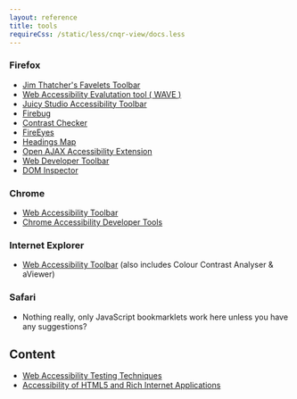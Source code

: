 ```yaml
---
layout: reference
title: tools
requireCss: /static/less/cnqr-view/docs.less
---
```


  <h3>Firefox</h3>
  <ul>
    <li><a href="http://jimthatcher.com/favelets/" target="_blank">Jim Thatcher's Favelets Toolbar</a></li>
    <li><a href="http://wave.webaim.org/toolbar/" target="_blank">Web Accessibility Evalutation tool ( WAVE )</a></li>
    <li><a href="https://addons.mozilla.org/en-us/firefox/addon/juicy-studio-accessibility-too/" target="_blank">Juicy Studio Accessibility Toolbar</a></li>
    <li><a href="http://getfirebug.com" target="_blank">Firebug</a></li>
  <li><a target="_blank" href="https://addons.mozilla.org/en-US/firefox/addon/wcag-contrast-checker/">Contrast Checker</a></li>
    <li><a href="http://www.deque.com/deque-fireeyes" target="_blank">FireEyes</a></li>
    <li><a href="https://addons.mozilla.org/En-us/firefox/addon/headingsmap/" target="_blank">Headings Map</a></li>
    <li><a href="https://addons.mozilla.org/en-us/firefox/addon/openajax-accessibility-exte/" target="_blank">Open AJAX Accessibility Extension</a></li>
    <li><a href="https://addons.mozilla.org/en-US/firefox/addon/web-developer/" target="_blank">Web Developer Toolbar</a></li>
    <li><a href="https://addons.mozilla.org/en-us/firefox/addon/dom-inspector-6622/" target="_blank">DOM Inspector</a></li>
  </ul>

<h3>Chrome</h3>
<ul>
	<li><a href="https://chrome.google.com/webstore/detail/web-developer/bfbameneiokkgbdmiekhjnmfkcnldhhm?hl=en-US" target="_blank">Web Accessibility Toolbar</a></li>
	<li><a href="https://chrome.google.com/webstore/detail/accessibility-developer-t/fpkknkljclfencbdbgkenhalefipecmb?hl=en" target="_blank">Chrome Accessibility Developer Tools</a></li>
</ul>

<h3>Internet Explorer</h3>
<ul>
	<li><a href="http://www.paciellogroup.com/resources/wat" target="_blank">Web Accessibility Toolbar</a> (also includes Colour Contrast Analyser &amp; aViewer)</li>
</ul>

<h3>Safari</h3>
  <ul>
    <li>Nothing really, only JavaScript bookmarklets work here unless you have any suggestions?</li>
  </ul>

<h2>Content</h2>
  <ul>
	<li><a href="http://pauljadam.com/weba11ytesting/" target="_blank">Web Accessibility Testing Techniques</a></li>
	<li><a href="http://files.paciellogroup.com/training/CSUN2013/" target="_blank">Accessibility of HTML5 and Rich Internet Applications</a></li>
  </ul>
